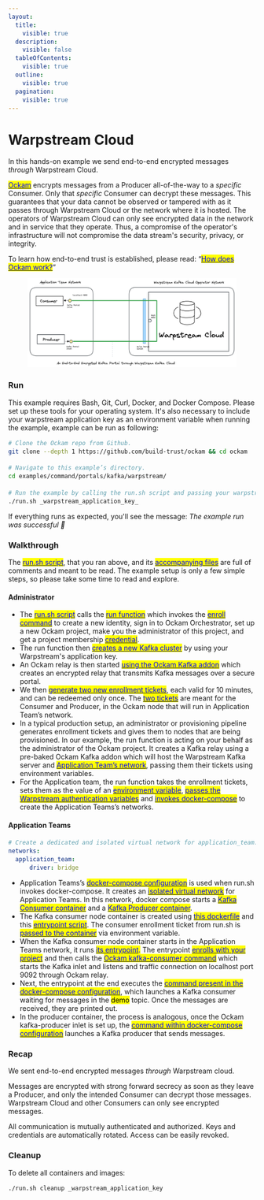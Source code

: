 ```yaml
---
layout:
  title:
    visible: true
  description:
    visible: false
  tableOfContents:
    visible: true
  outline:
    visible: true
  pagination:
    visible: true
---
```


# Warpstream Cloud

In this hands-on example we send end-to-end encrypted messages _through_ Warpstream Cloud.

[<mark style="color:blue;">Ockam</mark>](../../../) encrypts messages from a Producer all-of-the-way to a _specific_ Consumer. Only that _specific_ Consumer can decrypt these messages. This guarantees that your data cannot be observed or tampered with as it passes through Warpstream Cloud or the network where it is hosted. The operators of Warpstream Cloud can only see encrypted data in the network and in service that they operate. Thus, a compromise of the operator's infrastructure will not compromise the data stream's security, privacy, or integrity.

To learn how end-to-end trust is established, please read: “[<mark style="color:blue;">How does Ockam work?</mark>](../../../how-does-ockam-work.md)”

<figure><img src="../../../.gitbook/assets/warpstream_cloud.png" alt=""><figcaption></figcaption></figure>

### Run

This example requires Bash, Git, Curl, Docker, and Docker Compose. Please set up these tools for your operating system. It's also necessary to include your warpstream application key as an environment variable when running the example, example can be run as following:

```bash
# Clone the Ockam repo from Github.
git clone --depth 1 https://github.com/build-trust/ockam && cd ockam

# Navigate to this example’s directory.
cd examples/command/portals/kafka/warpstream/

# Run the example by calling the run.sh script and passing your warpstream application key as an argument, use Ctrl-C to exit at any point.
./run.sh _warpstream_application_key_
```

If everything runs as expected, you'll see the message: _The example run was successful 🥳_

### Walkthrough

The [<mark style="color:blue;">run.sh script</mark>](https://github.com/build-trust/ockam/blob/develop/examples/command/portals/kafka/warpstream/run.sh), that you ran above, and its [<mark style="color:blue;">accompanying files</mark>](https://github.com/build-trust/ockam/blob/develop/examples/command/portals/kafka/warpstream) are full of comments and meant to be read. The example setup is only a few simple steps, so please take some time to read and explore.

#### Administrator

* The [<mark style="color:blue;">run.sh script</mark>](https://github.com/build-trust/ockam/blob/develop/examples/command/portals/kafka/warpstream/run.sh) calls the [<mark style="color:blue;">run function</mark>](https://github.com/build-trust/ockam/blob/develop/examples/command/portals/kafka/warpstream/run.sh#L15) which invokes the [<mark style="color:blue;">enroll command</mark>](https://github.com/build-trust/ockam/blob/develop/examples/command/portals/kafka/warpstream/run.sh#L29) to create a new identity, sign in to Ockam Orchestrator, set up a new Ockam project, make you the administrator of this project, and get a project membership [<mark style="color:blue;">credential</mark>](../../../reference/protocols/identities.md#credentials).
* The run function then [<mark style="color:blue;">creates a new Kafka cluster</mark>](https://github.com/build-trust/ockam/blob/develop/examples/command/portals/kafka/warpstream/run.sh#L31-L45) by using your Warpstream's application key.
* An Ockam relay is then started [<mark style="color:blue;">using the Ockam Kafka addon</mark>](https://github.com/build-trust/ockam/blob/develop/examples/command/portals/kafka/warpstream/run.sh#L48) which creates an encrypted relay that transmits Kafka messages over a secure portal.
* We then [<mark style="color:blue;">generate two new enrollment tickets</mark>](https://github.com/build-trust/ockam/blob/develop/examples/command/portals/kafka/warpstream/run.sh#50-L56), each valid for 10 minutes, and can be redeemed only once. The [<mark style="color:blue;">two tickets</mark>](https://github.com/build-trust/ockam/blob/develop/examples/command/portals/kafka/warpstream/run.sh#L50-L56) are meant for the Consumer and Producer, in the Ockam node that will run in Application Team’s network.
* In a typical production setup, an administrator or provisioning pipeline generates enrollment tickets and gives them to nodes that are being provisioned. In our example, the run function is acting on your behalf as the administrator of the Ockam project. It creates a Kafka relay using a pre-baked Ockam Kafka addon which will host the Warpstream Kafka server and [<mark style="color:blue;">Application Team’s network</mark>](https://github.com/build-trust/ockam/blob/develop/examples/command/portals/kafka/warpstream/run.sh#L63C36-L62C160), passing them their tickets using environment variables.
* For the Application team, the run function takes the enrollment tickets, sets them as the value of an [<mark style="color:blue;">environment variable</mark>](https://github.com/build-trust/ockam/blob/develop/examples/command/portals/kafka/warpstream/run.sh#L63C36-L62C160), [<mark style="color:blue;">passes the Warpstream authentication variables</mark>](https://github.com/build-trust/ockam/blob/develop/examples/command/portals/kafka/warpstream/run.sh#L64C9-L63C99) and [<mark style="color:blue;">invokes docker-compose</mark>](https://github.com/build-trust/ockam/blob/develop/examples/command/portals/kafka/warpstream/run.sh#L65C9-L64C26) to create the Application Teams’s networks.

#### Application Teams

```yaml
# Create a dedicated and isolated virtual network for application_team.
networks:
  application_team:
      driver: bridge
```

* Application Teams’s [<mark style="color:blue;">docker-compose configuration</mark>](https://github.com/build-trust/ockam/blob/develop/examples/command/portals/kafka/warpstream/application\_team/docker-compose.yml) is used when run.sh invokes docker-compose. It creates an [<mark style="color:blue;">isolated virtual network</mark>](https://github.com/build-trust/ockam/blob/develop/examples/command/portals/kafka/warpstream/application\_team/docker-compose.yml#L3-L5) for Application Teams. In this network, docker compose starts a [<mark style="color:blue;">Kafka Consumer container</mark>](https://github.com/build-trust/ockam/blob/develop/examples/command/portals/kafka/warpstream/application\_team/docker-compose.yml#L7-L40) and a [<mark style="color:blue;">Kafka Producer container</mark>](https://github.com/build-trust/ockam/blob/develop/examples/command/portals/kafka/warpstream/application\_team/docker-compose.yml#L42-L78).
* The Kafka consumer node container is created using [<mark style="color:blue;">this dockerfile</mark>](https://github.com/build-trust/ockam/blob/develop/examples/command/portals/kafka/warpstream/application\_team/kafka\_ockam.dockerfile) and this [<mark style="color:blue;">entrypoint script</mark>](https://github.com/build-trust/ockam/blob/develop/examples/command/portals/kafka/warpstream/application\_team/run\_ockam.sh). The consumer enrollment ticket from run.sh is [<mark style="color:blue;">passed to the container</mark>](https://github.com/build-trust/ockam/blob/develop/examples/command/portals/kafka/warpstream/application\_team/docker-compose.yml#L17) via environment variable.
* When the Kafka consumer node container starts in the Application Teams network, it runs [<mark style="color:blue;">its entrypoint</mark>](https://github.com/build-trust/ockam/blob/develop/examples/command/portals/kafka/warpstream/application\_team/run\_ockam.sh)<mark style="color:blue;">.</mark> The entrypoint [<mark style="color:blue;">enrolls with your project</mark>](https://github.com/build-trust/ockam/blob/develop/examples/command/portals/kafka/warpstream/application\_team/run\_ockam.sh#L22) and then calls the [<mark style="color:blue;">Ockam kafka-consumer command</mark>](https://github.com/build-trust/ockam/blob/develop/examples/command/portals/kafka/warpstream/application\_team/run\_ockam.sh#L29) which starts the Kafka inlet and listens and traffic connection on localhost port 9092 through Ockam relay.
* Next, the entrypoint at the end executes the [<mark style="color:blue;">command present in the docker-compose configuration</mark>](https://github.com/build-trust/ockam/blob/develop/examples/command/portals/kafka/warpstream/application\_team/docker-compose.yml#L24-L39), which launches a Kafka consumer waiting for messages in the <mark style="background-color:yellow;">demo</mark> topic. Once the messages are received, they are printed out.
* In the producer container, the process is analogous, once the Ockam kafka-producer inlet is set up, the [<mark style="color:blue;">command within docker-compose configuration</mark>](https://github.com/build-trust/ockam/blob/develop/examples/command/portals/kafka/warpstream/application\_team/docker-compose.yml#55-L78) launches a Kafka producer that sends messages.


### Recap

We sent end-to-end encrypted messages _through_ Warpstream cloud.

Messages are encrypted with strong forward secrecy as soon as they leave a Producer, and only the intended Consumer can decrypt those messages. Warpstream Cloud and other Consumers can only see encrypted messages.

All communication is mutually authenticated and authorized. Keys and credentials are automatically rotated. Access can be easily revoked.

### Cleanup

To delete all containers and images:

```sh
./run.sh cleanup _warpstream_application_key
```
